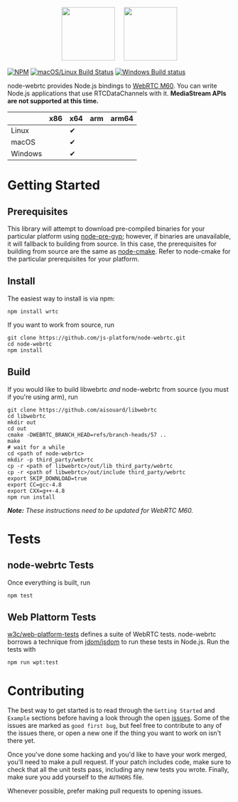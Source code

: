<p align="center">
  <img height="120px" src="https://upload.wikimedia.org/wikipedia/commons/d/d9/Node.js_logo.svg" />&nbsp;&nbsp;&nbsp;&nbsp;
  <img height="120px" src="https://webrtc.org/assets/images/webrtc-logo-vert-retro-dist.svg" />
</p>

[![NPM](https://img.shields.io/npm/v/wrtc.svg)](https://www.npmjs.com/package/wrtc) [![macOS/Linux Build Status](https://secure.travis-ci.org/js-platform/node-webrtc.svg?branch=develop)](http://travis-ci.org/js-platform/node-webrtc) [![Windows Build status](https://ci.appveyor.com/api/projects/status/iulc84we28o1i7b9?svg=true)](https://ci.appveyor.com/project/markandrus/node-webrtc-7bnua)

node-webrtc provides Node.js bindings to [WebRTC M60](https://github.com/mayeut/libwebrtc/releases/tag/v1.1.1). You can write Node.js applications that use RTCDataChannels with it. **MediaStream APIs are not supported at this time.**

|         | x86 | x64 | arm | arm64 |
|:------- |:--- |:--- |:--- |:----- |
| Linux   |     | ✔︎   |     |       |
| macOS   |     | ✔︎   |     |       |
| Windows |     | ✔︎   |     |       |

# Getting Started

## Prerequisites

This library will attempt to download pre-compiled binaries for your particular
platform using [node-pre-gyp](https://github.com/mapbox/node-pre-gyp); however,
if binaries are unavailable, it will fallback to building from source. In this
case, the prerequisites for building from source are the same as
[node-cmake](https://github.com/cjntaylor/node-cmake). Refer to node-cmake for the
particular prerequisites for your platform.

## Install

The easiest way to install is via npm:

````
npm install wrtc
````

If you want to work from source, run

````
git clone https://github.com/js-platform/node-webrtc.git
cd node-webrtc
npm install
````

## Build

If you would like to build libwebrtc _and_ node-webrtc from source (you must if you're using arm), run

```
git clone https://github.com/aisouard/libwebrtc
cd libwebrtc
mkdir out
cd out
cmake -DWEBRTC_BRANCH_HEAD=refs/branch-heads/57 ..
make
# wait for a while
cd <path of node-webrtc>
mkdir -p third_party/webrtc
cp -r <path of libwebrtc>/out/lib third_party/webrtc
cp -r <path of libwebrtc>/out/include third_party/webrtc
export SKIP_DOWNLOAD=true
export CC=gcc-4.8
export CXX=g++-4.8
npm run install
```

_**Note:** These instructions need to be updated for WebRTC M60._

# Tests

## node-webrtc Tests

Once everything is built, run

```
npm test
```

## Web Plattorm Tests

[w3c/web-platform-tests](https://github.com/w3c/web-platform-tests) defines a suite of WebRTC tests. node-webrtc borrows a technique from [jdom/jsdom](https://github.com/jsdom/jsdom) to run these tests in Node.js. Run the tests with

```
npm run wpt:test
```

# Contributing

The best way to get started is to read through the `Getting Started` and `Example` sections before having a look through the open [issues](https://github.com/modeswitch/node-webrtc/issues). Some of the issues are marked as `good first bug`, but feel free to contribute to any of the issues there, or open a new one if the thing you want to work on isn't there yet.

Once you've done some hacking and you'd like to have your work merged, you'll need to make a pull request. If your patch includes code, make sure to check that all the unit tests pass, including any new tests you wrote. Finally, make sure you add yourself to the `AUTHORS` file.

Whenever possible, prefer making pull requests to opening issues.
